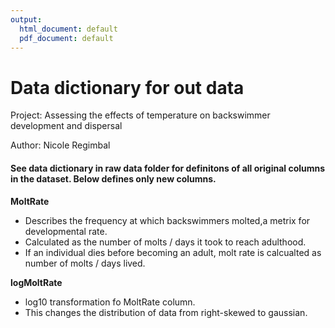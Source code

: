 ```yaml
---
output:
  html_document: default
  pdf_document: default
---
```

# Data dictionary for out data 

Project: Assessing the effects of temperature on backswimmer development and dispersal

Author: Nicole Regimbal

#### **See data dictionary in raw data folder for definitons of all original columns in the dataset. Below defines only new columns.**

**MoltRate**
- Describes the frequency at which backswimmers molted,a metrix for developmental rate.
- Calculated as the number of molts / days it took to reach adulthood.
- If an individual dies before becoming an adult, molt rate is calcualted as number of molts / days lived.

**logMoltRate**
- log10 transformation fo MoltRate column. 
- This changes the distribution of data from right-skewed to gaussian. 